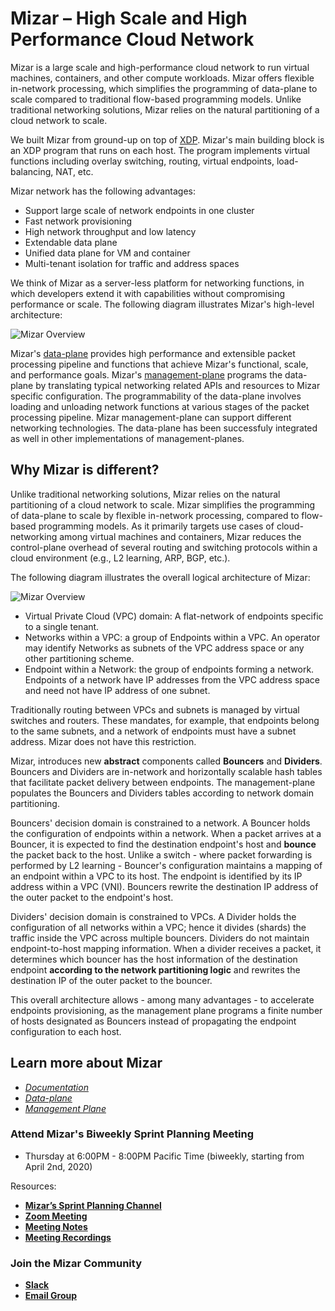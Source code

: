 # Mizar – High Scale and High Performance Cloud Network #

Mizar is a large scale and high-performance cloud network to run virtual
machines, containers, and other compute workloads. Mizar offers flexible
in-network processing, which simplifies the programming of data-plane to scale
compared to traditional flow-based programming models. Unlike traditional
networking solutions, Mizar relies on the natural partitioning of a cloud
network to scale.

We built Mizar from ground-up on top of
[XDP](https://prototype-kernel.readthedocs.io/en/latest/networking/XDP/).
Mizar's main building block is an XDP program that runs on each host. The
program implements virtual functions including overlay switching, routing,
virtual endpoints, load-balancing, NAT, etc.

Mizar network has the following advantages:

- Support large scale of network endpoints in one cluster
- Fast network provisioning
- High network throughput and low latency
- Extendable data plane
- Unified data plane for VM and container
- Multi-tenant isolation for traffic and address spaces

We think of Mizar as a server-less platform for networking functions, in which
developers extend it with capabilities without compromising performance or
scale. The following diagram illustrates Mizar's high-level architecture:

![Mizar Overview](docs/design/png/overall_mgmt_dp.png)

Mizar's [data-plane](docs/design/dp_overview.md) provides high performance and
extensible packet processing pipeline and functions that achieve Mizar's
functional, scale, and performance goals. Mizar's
[management-plane](docs/design/mp_overview.md) programs the data-plane by
translating typical networking related APIs and resources to Mizar specific
configuration. The programmability of the data-plane involves loading and
unloading network functions at various stages of the packet processing pipeline.
Mizar management-plane can support different networking technologies. The
data-plane has been successfuly integrated as well in other implementations of
management-planes.

## Why Mizar is different?

Unlike traditional networking solutions, Mizar relies on the natural
partitioning of a cloud network to scale. Mizar simplifies the programming of
data-plane to scale by flexible in-network processing, compared to flow-based
programming models. As it primarily targets use cases of cloud-networking among
virtual machines and containers, Mizar reduces the control-plane overhead of
several routing and switching protocols within a cloud environment (e.g., L2
learning, ARP, BGP, etc.).

The following diagram illustrates the overall logical architecture of Mizar:

![Mizar Overview](docs/design/png/Mizar.png)

* Virtual Private Cloud (VPC) domain: A flat-network of endpoints specific to a
  single tenant.
* Networks within a VPC: a group of Endpoints within a VPC. An operator may
  identify Networks as subnets of the VPC address space or any other
  partitioning scheme.
* Endpoint within a Network: the group of endpoints forming a network. Endpoints
  of a network have IP addresses from the VPC address space and need not have IP
  address of one subnet.

Traditionally routing between VPCs and subnets is managed by virtual switches
and routers. These mandates, for example, that endpoints belong to the same
subnets, and a network of endpoints must have a subnet address. Mizar does not
have this restriction.

Mizar, introduces new **abstract** components called **Bouncers** and
**Dividers**. Bouncers and Dividers are in-network and horizontally scalable
hash tables that facilitate packet delivery between endpoints. The
management-plane populates the Bouncers and Dividers tables according to network
domain partitioning.

Bouncers' decision domain is constrained to a network. A Bouncer holds the
configuration of endpoints within a network. When a packet arrives at a Bouncer,
it is expected to find the destination endpoint's host and __bounce__ the packet
back to the host. Unlike a switch - where packet forwarding is performed by L2
learning - Bouncer's configuration maintains a mapping of an endpoint within a
VPC to its host. The endpoint is identified by its IP address within a VPC
(VNI). Bouncers rewrite the destination IP address of the outer packet to the
endpoint's host.

Dividers' decision domain is constrained to VPCs. A Divider holds the
configuration of all networks within a VPC; hence it divides (shards) the
traffic inside the VPC across multiple bouncers. Dividers do not maintain
endpoint-to-host mapping information. When a divider receives a packet, it
determines which bouncer has the host information of the destination endpoint
**according to the network partitioning logic** and rewrites the destination IP
of the outer packet to the bouncer.

This overall architecture allows - among many advantages - to accelerate
endpoints provisioning, as the management plane programs a finite number of
hosts designated as Bouncers instead of propagating the endpoint configuration
to each host.

## Learn more about Mizar

* [*Documentation*](https://mizar.readthedocs.io/en/latest/)
* [*Data-plane*](docs/design/dp_overview.md)
* [*Management Plane*](docs/design/mp_overview.md)

### Attend Mizar's Biweekly Sprint Planning Meeting
- Thursday at 6:00PM - 8:00PM Pacific Time (biweekly, starting from
  April 2nd, 2020)

Resources:

- [**Mizar’s Sprint Planning
  Channel**](https://app.slack.com/client/TMNECBVT5/C010VLRH4SZ/thread/G0107KU0Y5Q-1585243073.003900)
- [**Zoom Meeting**](https://futurewei.zoom.us/j/421246133)
- [**Meeting Notes**](https://docs.google.com/document/d/1cz9j_QFriaM8DRBTP8HBhg8bm9NIrLl8MlZ0iQCDqUM/edit#) 
- [**Meeting Recordings**](https://www.youtube.com/playlist?list=PL_7gYB_Le9d31Bpd3ZfyNE-c3AY-fYYw1) 

### Join the Mizar Community

- [**Slack**](https://join.slack.com/t/mizar-group/shared_invite/zt-9md5gw7m-Fp8n1iV9H04Nn8P3lwTEMA)
- [**Email Group**](https://groups.google.com/forum/#!forum/mizar-cloud-networking)
